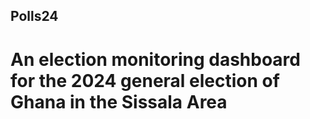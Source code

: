 ## Polls24

# An election monitoring dashboard for the 2024 general election of Ghana in the Sissala Area
